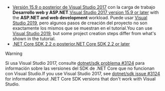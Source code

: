 * <span data-ttu-id="fe6cd-101">[Versión 15.9 o posterior de Visual Studio 2017](https://visualstudio.microsoft.com/downloads/) con la carga de trabajo **Desarrollo web y ASP.NET**.</span><span class="sxs-lookup"><span data-stu-id="fe6cd-101">[Visual Studio 2017 version 15.9 or later](https://visualstudio.microsoft.com/downloads/) with the **ASP.NET and web development** workload.</span></span> <span data-ttu-id="fe6cd-102">Puede usar [Visual Studio 2019](https://visualstudio.microsoft.com/downloads/?utm_medium=microsoft&utm_source=docs.microsoft.com&utm_campaign=inline+link&utm_content=download+vs2019), pero algunos pasos de creación del proyecto no son exactamente los mismos que se muestran en el tutorial.</span><span class="sxs-lookup"><span data-stu-id="fe6cd-102">You can use [Visual Studio 2019](https://visualstudio.microsoft.com/downloads/?utm_medium=microsoft&utm_source=docs.microsoft.com&utm_campaign=inline+link&utm_content=download+vs2019), but some project creation steps differ from what's shown in the tutorial.</span></span>
* [<span data-ttu-id="fe6cd-103">.NET Core SDK 2.2 o posterior</span><span class="sxs-lookup"><span data-stu-id="fe6cd-103">.NET Core SDK 2.2 or later</span></span>](https://dotnet.microsoft.com/download/dotnet-core)

> [!WARNING]
> <span data-ttu-id="fe6cd-104">Si usa Visual Studio 2017, consulte [dotnet/sdk problema #3124](https://github.com/dotnet/sdk/issues/3124) para información sobre las versiones del SDK de .NET Core que no funcionan con Visual Studio.</span><span class="sxs-lookup"><span data-stu-id="fe6cd-104">If you use Visual Studio 2017, see [dotnet/sdk issue #3124](https://github.com/dotnet/sdk/issues/3124) for information about .NET Core SDK versions that don't work with Visual Studio.</span></span>
